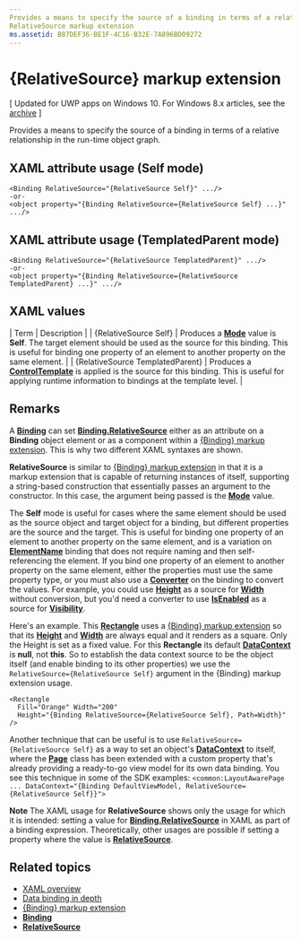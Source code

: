 ```yaml
---
Provides a means to specify the source of a binding in terms of a relative relationship in the run-time object graph.
RelativeSource markup extension
ms.assetid: B87DEF36-BE1F-4C16-B32E-7A896BD09272
---
```


# {RelativeSource} markup extension

\[ Updated for UWP apps on Windows 10. For Windows 8.x articles, see the [archive](http://go.microsoft.com/fwlink/p/?linkid=619132) \]

Provides a means to specify the source of a binding in terms of a relative relationship in the run-time object graph.

## XAML attribute usage (Self mode)

``` syntax
<Binding RelativeSource="{RelativeSource Self}" .../>
-or-
<object property="{Binding RelativeSource={RelativeSource Self} ...}" .../>
```

## XAML attribute usage (TemplatedParent mode)

``` syntax
<Binding RelativeSource="{RelativeSource TemplatedParent}" .../>
-or-
<object property="{Binding RelativeSource={RelativeSource TemplatedParent} ...}" .../>
```

## XAML values

| Term | Description |
| {RelativeSource Self} | Produces a [<strong>Mode</strong>](https://msdn.microsoft.com/library/windows/apps/br209915) value is <strong>Self</strong>. The target element should be used as the source for this binding. This is useful for binding one property of an element to another property on the same element. |
| {RelativeSource TemplatedParent} | Produces a [<strong>ControlTemplate</strong>](https://msdn.microsoft.com/library/windows/apps/br209391) is applied is the source for this binding. This is useful for applying runtime information to bindings at the template level. | 

## Remarks

A [**Binding**](https://msdn.microsoft.com/library/windows/apps/br209820) can set [**Binding.RelativeSource**](https://msdn.microsoft.com/library/windows/apps/br209831) either as an attribute on a **Binding** object element or as a component within a [{Binding} markup extension](binding-markup-extension.md). This is why two different XAML syntaxes are shown.

**RelativeSource** is similar to [{Binding} markup extension](binding-markup-extension.md) in that it is a markup extension that is capable of returning instances of itself, supporting a string-based construction that essentially passes an argument to the constructor. In this case, the argument being passed is the [**Mode**](https://msdn.microsoft.com/library/windows/apps/br209915) value.

The **Self** mode is useful for cases where the same element should be used as the source object and target object for a binding, but different properties are the source and the target. This is useful for binding one property of an element to another property on the same element, and is a variation on [**ElementName**](https://msdn.microsoft.com/library/windows/apps/br209828) binding that does not require naming and then self-referencing the element. If you bind one property of an element to another property on the same element, either the properties must use the same property type, or you must also use a [**Converter**](https://msdn.microsoft.com/library/windows/apps/br209826) on the binding to convert the values. For example, you could use [**Height**](https://msdn.microsoft.com/library/windows/apps/br208718) as a source for [**Width**](https://msdn.microsoft.com/library/windows/apps/br208751) without conversion, but you'd need a converter to use [**IsEnabled**](https://msdn.microsoft.com/library/windows/apps/br209419) as a source for [**Visibility**](https://msdn.microsoft.com/library/windows/apps/br209006).

Here's an example. This [**Rectangle**](https://msdn.microsoft.com/library/windows/apps/br243371) uses a [{Binding} markup extension](binding-markup-extension.md) so that its [**Height**](https://msdn.microsoft.com/library/windows/apps/br208718) and [**Width**](https://msdn.microsoft.com/library/windows/apps/br208751) are always equal and it renders as a square. Only the Height is set as a fixed value. For this **Rectangle** its default [**DataContext**](https://msdn.microsoft.com/library/windows/apps/br208713) is **null**, not **this**. So to establish the data context source to be the object itself (and enable binding to its other properties) we use the `RelativeSource={RelativeSource Self}` argument in the {Binding} markup extension usage.

```XAML
<Rectangle
  Fill="Orange" Width="200"
  Height="{Binding RelativeSource={RelativeSource Self}, Path=Width}"
/>
```

Another technique that can be useful is to use `RelativeSource={RelativeSource Self}` as a way to set an object's [**DataContext**](https://msdn.microsoft.com/library/windows/apps/br208713) to itself, where the [**Page**](https://msdn.microsoft.com/library/windows/apps/br227503) class has been extended with a custom property that's already providing a ready-to-go view model for its own data binding. You see this technique in some of the SDK examples: `<common:LayoutAwarePage ... DataContext="{Binding DefaultViewModel, RelativeSource={RelativeSource Self}}">`

**Note**  The XAML usage for **RelativeSource** shows only the usage for which it is intended: setting a value for [**Binding.RelativeSource**](https://msdn.microsoft.com/library/windows/apps/br209831) in XAML as part of a binding expression. Theoretically, other usages are possible if setting a property where the value is [**RelativeSource**](https://msdn.microsoft.com/library/windows/apps/br209913).

## Related topics

* [XAML overview](xaml-overview.md)
* [Data binding in depth](https://msdn.microsoft.com/library/windows/apps/mt210946)
* [{Binding} markup extension](binding-markup-extension.md)
* [**Binding**](https://msdn.microsoft.com/library/windows/apps/br209820)
* [**RelativeSource**](https://msdn.microsoft.com/library/windows/apps/br209913)

<!--HONumber=Mar16_HO1-->
